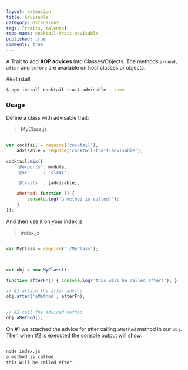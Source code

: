 ```yaml
---
layout: extension
title: Advisable
category: extensions
tags: [traits, talents]
repo-name: cocktail-trait-advisable
published: true
comments: true
---
```


A Trait to add **AOP advices** into Classes/Objects. The methods `around`, `after` and `before` are available on host classes or objects.

<!--break-->


###Install

```bash
$ npm install cocktail-trait-advisable --save
```

### Usage

Define a class with advisable trait:

>MyClass.js

```javascript

var cocktail = require('cocktail'),
    advisable = require('cocktail-trait-advisable');

cocktail.mix({
    '@exports': module,
    '@as'     : 'class',

    '@traits' : [advisable],

    aMethod: function () {
        console.log('a method is called!');
    }
});


```

And then use it on your index.js

>index.js

```javascript

var MyClass = require('./MyClass');



var obj = new MyClass();

function afterFn() { console.log('this will be called after!'); }

// #1 attach the after advice
obj.after('aMethod', afterFn);


// #2 call the adviced method
obj.aMethod(); 

```

On \#1 we attached the advice for after calling `aMethod` method in our `obj`. Then when \#2 is executed the console output will show:

```bash

node index.js
a method is called
this will be called after!

```